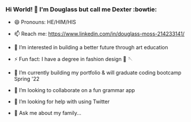 ### Hi World! 👋  I'm Douglass but call me Dexter :bowtie:

- 😄 Pronouns: HE/HIM/HIS
- 📫 Reach me: https://www.linkedin.com/in/douglass-moss-214233141/
- 🔭 I’m interested in building a better future through art education
- ⚡ Fun fact: I have a degree in fashion design 🧵 🪡 

- 🌱 I’m currently building my portfolio & will graduate coding bootcamp Spring '22
- 👯 I’m looking to collaborate on a fun grammar app
- 🤔 I’m looking for help with using Twitter  
- 💬 Ask me about my family...



